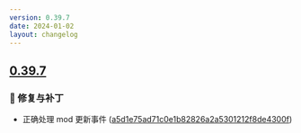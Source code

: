 ```yaml
---
version: 0.39.7
date: 2024-01-02
layout: changelog
---
```

## [0.39.7](#0.39.7)
### 🐛 修复与补丁

- 正确处理 mod 更新事件 ([a5d1e75ad71c0e1b82826a2a5301212f8de4300f](https://github.com/Voxelum/x-minecraft-launcher/commit/a5d1e75ad71c0e1b82826a2a5301212f8de4300f))
